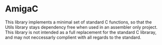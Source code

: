 # AmigaC

This library implements a minimal set of standard C functions, so that the Utils library stays dependency free when used in an assembler only project. This library is not intended as a full replacement for the standard C libraray, and may not neccessarly complient with all regards to the standard.
